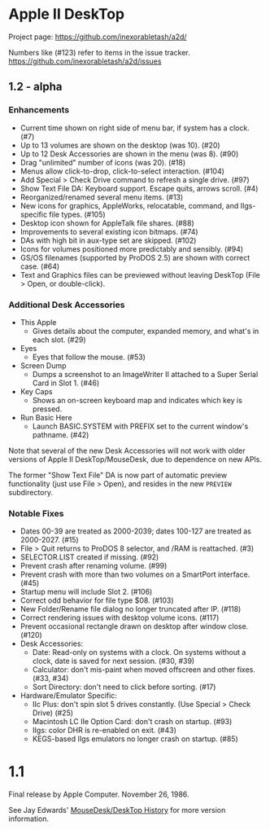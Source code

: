 # Apple II DeskTop

Project page: https://github.com/inexorabletash/a2d/

Numbers like (#123) refer to items in the issue tracker.
https://github.com/inexorabletash/a2d/issues

## 1.2 - alpha

### Enhancements

* Current time shown on right side of menu bar, if system has a clock. (#7)
* Up to 13 volumes are shown on the desktop (was 10). (#20)
* Up to 12 Desk Accessories are shown in the menu (was 8). (#90)
* Drag "unlimited" number of icons (was 20). (#18)
* Menus allow click-to-drop, click-to-select interaction. (#104)
* Add Special > Check Drive command to refresh a single drive. (#97)
* Show Text File DA: Keyboard support. Escape quits, arrows scroll. (#4)
* Reorganized/renamed several menu items. (#13)
* New icons for graphics, AppleWorks, relocatable, command, and IIgs-specific file types. (#105)
* Desktop icon shown for AppleTalk file shares. (#88)
* Improvements to several existing icon bitmaps. (#74)
* DAs with high bit in aux-type set are skipped. (#102)
* Icons for volumes positioned more predictably and sensibly. (#94)
* GS/OS filenames (supported by ProDOS 2.5) are shown with correct case. (#64)
* Text and Graphics files can be previewed without leaving DeskTop (File > Open, or double-click).

### Additional Desk Accessories

* This Apple
  * Gives details about the computer, expanded memory, and what's in each slot. (#29)
* Eyes
  * Eyes that follow the mouse. (#53)
* Screen Dump
  * Dumps a screenshot to an ImageWriter II attached to a Super Serial Card in Slot 1. (#46)
* Key Caps
  * Shows an on-screen keyboard map and indicates which key is pressed.
* Run Basic Here
  * Launch BASIC.SYSTEM with PREFIX set to the current window's pathname. (#42)

Note that several of the new Desk Accessories will not work with older versions
of Apple II DeskTop/MouseDesk, due to dependence on new APIs.

The former "Show Text File" DA is now part of automatic preview
functionality (just use File > Open), and resides in the new `PREVIEW`
subdirectory.

### Notable Fixes

* Dates 00-39 are treated as 2000-2039; dates 100-127 are treated as 2000-2027. (#15)
* File > Quit returns to ProDOS 8 selector, and /RAM is reattached. (#3)
* SELECTOR.LIST created if missing. (#92)
* Prevent crash after renaming volume. (#99)
* Prevent crash with more than two volumes on a SmartPort interface. (#45)
* Startup menu will include Slot 2. (#106)
* Correct odd behavior for file type $08. (#103)
* New Folder/Rename file dialog no longer truncated after IP. (#118)
* Correct rendering issues with desktop volume icons. (#117)
* Prevent occasional rectangle drawn on desktop after window close. (#120)
* Desk Accessories:
  * Date: Read-only on systems with a clock. On systems without a clock, date is saved for next session. (#30, #39)
  * Calculator: don't mis-paint when moved offscreen and other fixes. (#33, #34)
  * Sort Directory: don't need to click before sorting. (#17)
* Hardware/Emulator Specific:
  * IIc Plus: don't spin slot 5 drives constantly. (Use Special > Check Drive) (#25)
  * Macintosh LC IIe Option Card: don't crash on startup. (#93)
  * IIgs: color DHR is re-enabled on exit. (#43)
  * KEGS-based IIgs emulators no longer crash on startup. (#85)

# 1.1

Final release by Apple Computer. November 26, 1986.

See Jay Edwards' [MouseDesk/DeskTop History](https://mirrors.apple2.org.za/ground.icaen.uiowa.edu/MiscInfo/Misc/mousedesk.info)
for more version information.
